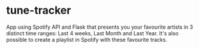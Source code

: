 # tune-tracker
App using Spotify API and Flask that presents you your favourite artists in 3 distinct time ranges: Last 4 weeks, Last Month and Last Year. It's also possible to create a playlist in Spotify with these favourite tracks.
